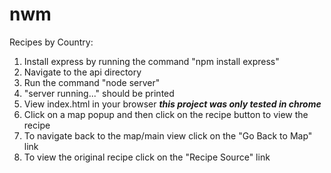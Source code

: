 # nwm
Recipes by Country: 

1. Install express by running the command "npm install express"
2. Navigate to the api directory 
3. Run the command "node server" 
4. "server running..." should be printed
5. View index.html in your browser  ***this project was only tested in chrome***
6. Click on a map popup and then click on the recipe button to view the recipe
7. To navigate back to the map/main view click on the "Go Back to Map" link
8. To view the original recipe click on the "Recipe Source" link
